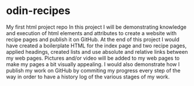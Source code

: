 # odin-recipes
My first html project repo
In this project I will be demonstrating knowledge and execution of html elements and attributes to create a website with recipe pages and publish it on GitHub.
At the end of this project I would have created a boilerplate HTML for the index page and two recipe pages, applied headings, created lists and use absolute and relative links between my web pages. Pictures and/or video will be added to my web pages to make my pages a bit visually appealing.
I would also demonstrate how I publish my work on GitHub by commiting my progress every step of the way in order to have a history log of the various stages of my work.
